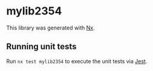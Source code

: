 # mylib2354

This library was generated with [Nx](https://nx.dev).

## Running unit tests

Run `nx test mylib2354` to execute the unit tests via [Jest](https://jestjs.io).
